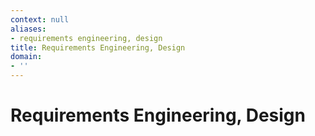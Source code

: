 ```yaml
---
context: null
aliases:
- requirements engineering, design
title: Requirements Engineering, Design
domain:
- ''
---
```


# Requirements Engineering, Design
